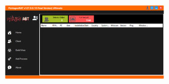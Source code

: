 ![Screenshot](https://raw.githubusercontent.com/Cryakl/Ultimate-RAT-Collection/refs/heads/main/PentagonRat/PentagonRAT%20v127.0.0.10/Screenshot.png)
